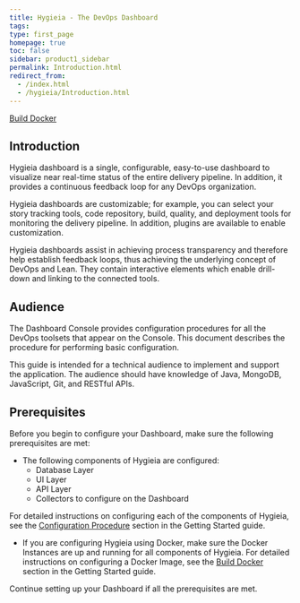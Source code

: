 ```yaml
---
title: Hygieia - The DevOps Dashboard
tags: 
type: first_page
homepage: true
toc: false
sidebar: product1_sidebar
permalink: Introduction.html
redirect_from:
  - /index.html
  - /hygieia/Introduction.html
---
```

[Build Docker](../hygieia/Build/builddocker.md)
## Introduction

Hygieia dashboard is a single, configurable, easy-to-use dashboard to visualize near real-time status of the entire delivery pipeline. In addition, it provides a continuous feedback loop for any DevOps organization.

Hygieia dashboards are customizable; for example, you can select your story tracking tools, code repository, build, quality, and deployment tools for monitoring the delivery pipeline. In addition, plugins are available to enable customization.

Hygieia dashboards assist in achieving process transparency and therefore help establish feedback loops, thus achieving the underlying concept of DevOps and Lean. They contain interactive elements which enable drill-down and linking to the connected tools.

## Audience

The Dashboard Console provides configuration procedures for all the DevOps toolsets that appear on the Console. This document describes the procedure for performing basic configuration.

This guide is intended for a technical audience to implement and support the application. The audience should have knowledge of Java, MongoDB, JavaScript, Git, and RESTful APIs.

## Prerequisites

Before you begin to configure your Dashboard, make sure the following prerequisites are met:

- The following components of Hygieia are configured:
  - Database Layer 
  - UI Layer
  - API Layer
  - Collectors to configure on the Dashboard
  
For detailed instructions on configuring each of the components of Hygieia, see the [Configuration Procedure](http://www.capitalone.io/Hygieia/getting_started.html) section in the Getting Started guide.
  
- If you are configuring Hygieia using Docker, make sure the Docker Instances are up and running for all components of Hygieia.
  For detailed instructions on configuring a Docker Image, see the [Build Docker](/pages/hygieia/Build/builddocker.md) section in the Getting Started guide.
  
Continue setting up your Dashboard if all the prerequisites are met.

